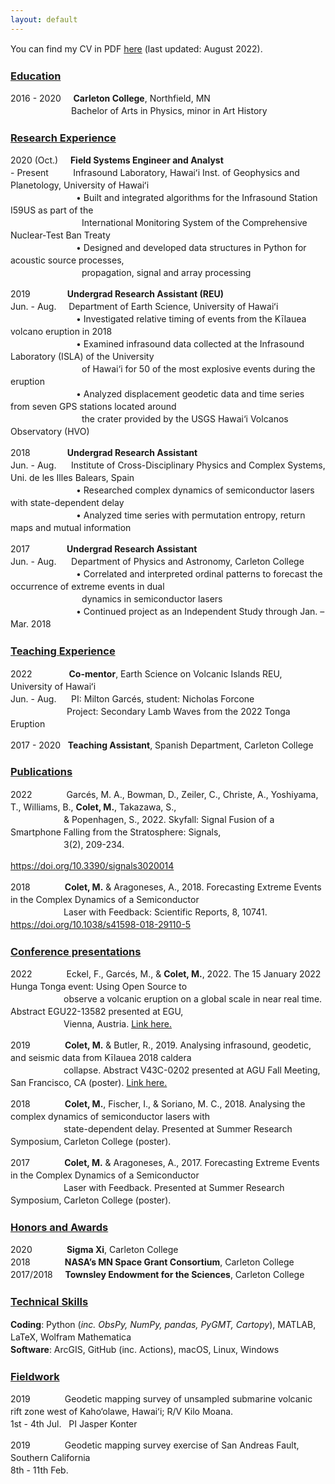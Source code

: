```yaml
---
layout: default
---
```


You can find my CV in PDF [here](Meritxell_Colet_CV_PDF.pdf) (last updated: August 2022).

<style type="text/css"> 
p{ 
  line-height: 20px; //you can set the line height here 
} 
</style>

<h3>
<u>Education</u>
</h3>
<p>
2016 - 2020&nbsp;&nbsp;&nbsp;&nbsp;&nbsp;<strong>Carleton College</strong>, Northfield, MN <br>
<span style="margin-left:97px;"></span>Bachelor of Arts in Physics, minor in Art History
</p>

<h3>
<u>Research Experience</u>
</h3>
<p>
2020 (Oct.)&nbsp;&nbsp;&nbsp;&nbsp;&nbsp;<strong>Field Systems Engineer and Analyst</strong><br>
- Present&nbsp;&nbsp;&nbsp;&nbsp;&nbsp;&nbsp;&nbsp;&nbsp;&nbsp;
Infrasound Laboratory, Hawaiʻi Inst. of Geophysics and Planetology, University of Hawaiʻi<br>
<span style="margin-left:105px;"></span>&#x2022; Built and integrated algorithms for the Infrasound Station I59US as part of 
the <br>
<span style="margin-left:114px;"></span>International Monitoring System of the Comprehensive Nuclear-Test Ban Treaty <br>
<span style="margin-left:105px;"></span>&#x2022; Designed and developed data structures in Python for acoustic source processes, <br>
<span style="margin-left:114px;"></span>propagation, signal and array processing
</p>

<p>
2019&nbsp;&nbsp;&nbsp;&nbsp;&nbsp;&nbsp;&nbsp;&nbsp;&nbsp;&nbsp;&nbsp;&nbsp;&nbsp;&nbsp;&nbsp;<strong>Undergrad Research Assistant (REU)</strong><br>
Jun. - Aug.&nbsp;&nbsp;&nbsp;&nbsp;
Department of Earth Science, University of Hawaiʻi<br>
<span style="margin-left:105px;"></span>&#x2022; Investigated relative timing of events from the Kīlauea volcano eruption in 2018 <br>
<span style="margin-left:105px;"></span>&#x2022; Examined infrasound data collected at the Infrasound Laboratory (ISLA) of the University <br>
<span style="margin-left:114px;"></span>of Hawai‘i for 50 of the most explosive events during the eruption <br>
<span style="margin-left:105px;"></span>&#x2022; Analyzed displacement geodetic data and time series from seven GPS stations located around <br>
<span style="margin-left:114px;"></span>the crater provided by the USGS Hawai‘i Volcanos Observatory (HVO) <br>
</p>

<p>
2018&nbsp;&nbsp;&nbsp;&nbsp;&nbsp;&nbsp;&nbsp;&nbsp;&nbsp;&nbsp;&nbsp;&nbsp;&nbsp;&nbsp;&nbsp;<strong>Undergrad Research Assistant</strong><br>
Jun. - Aug.&nbsp;&nbsp;&nbsp;&nbsp;&nbsp;
Institute of Cross-Disciplinary Physics and Complex Systems, Uni. de les Illes Balears, Spain<br>
<span style="margin-left:105px;"></span>&#x2022; Researched complex dynamics of semiconductor lasers with state-dependent delay <br>
<span style="margin-left:105px;"></span>&#x2022; Analyzed time series with permutation entropy, return maps and mutual information <br>
</p>

<p>
2017&nbsp;&nbsp;&nbsp;&nbsp;&nbsp;&nbsp;&nbsp;&nbsp;&nbsp;&nbsp;&nbsp;&nbsp;&nbsp;&nbsp;&nbsp;<strong>Undergrad Research Assistant</strong><br>
Jun. - Aug.&nbsp;&nbsp;&nbsp;&nbsp;&nbsp;
Department of Physics and Astronomy, Carleton College<br>
<span style="margin-left:105px;"></span>&#x2022; Correlated and interpreted ordinal patterns to forecast the occurrence of extreme events in
dual <br>
<span style="margin-left:114px;"></span>dynamics in semiconductor lasers <br>
<span style="margin-left:105px;"></span>&#x2022; Continued project as an Independent Study through Jan. – Mar. 2018 <br>
</p>

<h3>
<u>Teaching Experience</u>
</h3>
<p>
2022&nbsp;&nbsp;&nbsp;&nbsp;&nbsp;&nbsp;&nbsp;&nbsp;&nbsp;&nbsp;&nbsp;&nbsp;&nbsp;&nbsp;&nbsp;<strong>Co-mentor</strong>, Earth Science on Volcanic Islands REU, University of Hawaiʻi<br>
Jun. - Aug.&nbsp;&nbsp;&nbsp;&nbsp;&nbsp;
PI: Milton Garcés, student: Nicholas Forcone<br>
<span style="margin-left:90px;"></span>Project: Secondary Lamb Waves from the 2022 Tonga Eruption
</p>

<p>
2017 - 2020&nbsp;&nbsp;&nbsp;<strong>Teaching Assistant</strong>, Spanish Department, Carleton College<br>
</p>

<h3>
<u>Publications</u>
</h3>
<p>
2022&nbsp;&nbsp;&nbsp;&nbsp;&nbsp;&nbsp;&nbsp;&nbsp;&nbsp;&nbsp;&nbsp;&nbsp;&nbsp;&nbsp;Garcés, M. A., Bowman, D., Zeiler, C., Christe, A., Yoshiyama, T., Williams, B., 
<strong>Colet, M.</strong>, Takazawa, S., <br>
<span style="margin-left:85px;"></span>& Popenhagen, S., 2022. Skyfall: Signal Fusion of a Smartphone Falling from the Stratosphere: Signals, <br>
<span style="margin-left:85px;"></span>3(2), 209-234. 

<a href="https://www.mdpi.com/2624-6120/3/2/14/htm">https://doi.org/10.3390/signals3020014</a>

</p>

<p>
2018&nbsp;&nbsp;&nbsp;&nbsp;&nbsp;&nbsp;&nbsp;&nbsp;&nbsp;&nbsp;&nbsp;&nbsp;&nbsp;&nbsp;<strong>Colet, M.</strong> & Aragoneses, A., 2018. Forecasting Extreme Events in the Complex Dynamics of
a Semiconductor <br> 
<span style="margin-left:85px;"></span>Laser with Feedback: Scientific Reports, 8, 10741.
<a href="https://www.nature.com/articles/s41598-018-29110-5">https://doi.org/10.1038/s41598-018-29110-5</a>
</p>

<h3>
<u>Conference presentations</u>
</h3>

<p>
2022&nbsp;&nbsp;&nbsp;&nbsp;&nbsp;&nbsp;&nbsp;&nbsp;&nbsp;&nbsp;&nbsp;&nbsp;&nbsp;&nbsp;Eckel, F., Garcés, M., & <strong>Colet, M.</strong>, 2022. The 15 January 2022 Hunga Tonga event: Using
Open Source to <br> 
<span style="margin-left:85px;"></span>observe a volcanic eruption on a global scale in near real time. Abstract EGU22-13582 presented at EGU, <br>
<span style="margin-left:85px;"></span>Vienna, Austria.
<a href="https://meetingorganizer.copernicus.org/EGU22/EGU22-13582.html">Link here.</a>
</p>


<p>
2019&nbsp;&nbsp;&nbsp;&nbsp;&nbsp;&nbsp;&nbsp;&nbsp;&nbsp;&nbsp;&nbsp;&nbsp;&nbsp;&nbsp;<strong>Colet, M.</strong> & Butler, R., 2019. Analysing infrasound, geodetic, and seismic data from
Kīlauea 2018 caldera  <br>
<span style="margin-left:85px;"></span>collapse. Abstract V43C-0202 presented at AGU Fall Meeting, San Francisco, CA (poster).
<a href="https://ui.adsabs.harvard.edu/abs/2019AGUFM.V43C0202C/abstract">Link here.</a>
</p>

<p>
2018&nbsp;&nbsp;&nbsp;&nbsp;&nbsp;&nbsp;&nbsp;&nbsp;&nbsp;&nbsp;&nbsp;&nbsp;&nbsp; <strong>Colet, M.</strong>, Fischer, I., & Soriano, M. C., 2018. Analysing the complex dynamics of
semiconductor lasers with <br>
<span style="margin-left:85px;"></span>state-dependent delay. Presented at Summer Research Symposium, Carleton College (poster).
</p>

<p>
2017&nbsp;&nbsp;&nbsp;&nbsp;&nbsp;&nbsp;&nbsp;&nbsp;&nbsp;&nbsp;&nbsp;&nbsp;&nbsp; <strong>Colet, M.</strong> & Aragoneses, A., 2017. Forecasting Extreme Events in the Complex Dynamics
of a Semiconductor <br>
<span style="margin-left:85px;"></span>Laser with Feedback. Presented at Summer Research Symposium, Carleton College (poster).
</p>

<h3>
<u>Honors and Awards</u>
</h3>

<p>
2020&nbsp;&nbsp;&nbsp;&nbsp;&nbsp;&nbsp;&nbsp;&nbsp;&nbsp;&nbsp;&nbsp;&nbsp;&nbsp; <strong>Sigma Xi</strong>, Carleton College <br>
2018&nbsp;&nbsp;&nbsp;&nbsp;&nbsp;&nbsp;&nbsp;&nbsp;&nbsp;&nbsp;&nbsp;&nbsp;&nbsp; <strong>NASA’s MN Space Grant Consortium</strong>, Carleton College <br>
2017/2018&nbsp;&nbsp;&nbsp;&nbsp; <strong>Townsley Endowment for the Sciences</strong>, Carleton College <br>
</p>

<h3>
<u>Technical Skills</u>
</h3>
<p>
<strong>Coding</strong>: Python (<em>inc. ObsPy, NumPy, pandas, PyGMT, Cartopy</em>), MATLAB, LaTeX, Wolfram Mathematica <br>
<strong>Software</strong>: ArcGIS, GitHub (inc. Actions), macOS, Linux, Windows
</p>

<h3>
<u>Fieldwork</u>
</h3>
<p>
2019&nbsp;&nbsp;&nbsp;&nbsp;&nbsp;&nbsp;&nbsp;&nbsp;&nbsp;&nbsp;&nbsp;&nbsp;&nbsp;&nbsp;Geodetic mapping survey of unsampled submarine volcanic rift zone west of Kaho‘olawe, Hawaiʻi; R/V Kilo Moana. <br>
1st - 4th Jul.&nbsp;&nbsp;&nbsp;PI Jasper Konter
</p>
<p>
2019&nbsp;&nbsp;&nbsp;&nbsp;&nbsp;&nbsp;&nbsp;&nbsp;&nbsp;&nbsp;&nbsp;&nbsp;&nbsp;&nbsp;Geodetic mapping survey exercise of San Andreas Fault, Southern California <br>
8th - 11th Feb.
</p>



